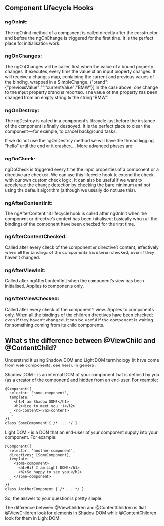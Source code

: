 
## Component Lifecycle Hooks
### ngOnInit:
The ngOnInit method of a component is called directly after the constructor and before the ngOnChange is triggered for the first time. It is the perfect place for initialisation work.
### ngOnChanges:
The ngOnChanges will be called first when the value of a bound property changes. It executes, every time the value of an input property changes. It will receive a changes map, containing the current and previous values of the binding, wrapped in a SimpleChange.
{"brand":{"previousValue":"","currentValue":"BMW"}}
In the case above, one change to the input property brand is reported. The value of this property has been changed from an empty string to the string “BMW”.
### ngOnDestroy:
The ngDestroy is called in a component’s lifecycle just before the instance of the component is finally destroyed. It is the perfect place to clean the component — for example, to cancel background tasks.

If we do not use the ngOnDestroy method we will have the thread logging “hello” until the end or it crashes….
More advanced phases are:
### ngDoCheck:
ngDoCheck is triggered every time the input properties of a component or a directive are checked. We can use this lifecycle hook to extend the check with our own custom check logic. It can also be useful if we want to accelerate the change detection by checking the bare minimum and not using the default algorithm (although we usually do not use this).
### ngAfterContentInit:
The ngAfterContentInit lifecycle hook is called after ngOnInit when the component or directive’s content has been initialised; basically when all the bindings of the component have been checked for the first time.
### ngAfterContentChecked:
Called after every check of the component or directive’s content, effectively when all the bindings of the components have been checked; even if they haven’t changed.
### ngAfterViewInit:
Called after ngAfterContentInit when the component’s view has been initialised. Applies to components only.
### ngAfterViewChecked:
Called after every check of the component’s view. Applies to components only. When all the bindings of the children directives have been checked; even if they haven’t changed. It can be useful if the component is waiting for something coming from its child components.

## What's the difference between @ViewChild and @ContentChild?
Understand it using Shadow DOM and Light DOM terminology (it have come from web components, see here). In general:

Shadow DOM - is an internal DOM of your component that is defined by you (as a creator of the component) and hidden from an end-user. For example:
```
@Component({
  selector: 'some-component',
  template: `
    <h1>I am Shadow DOM!</h1>
    <h2>Nice to meet you :)</h2>
    <ng-content></ng-content>
  `;
})
class SomeComponent { /* ... */ }
```
Light DOM - is a DOM that an end-user of your component supply into your component. For example:
```
@Component({
  selector: 'another-component',
  directives: [SomeComponent],
  template: `
    <some-component>
      <h1>Hi! I am Light DOM!</h1>
      <h2>So happy to see you!</h2>
    </some-component>
  `
})
class AnotherComponent { /* ... */ }
```
So, the answer to your question is pretty simple:

The difference between @ViewChildren and @ContentChildren is that @ViewChildren look for elements in Shadow DOM while @ContentChildren look for them in Light DOM.
